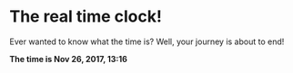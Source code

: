 # The real time clock!

Ever wanted to know what the time is? Well, your journey is about to end!

**The time is Nov 26, 2017, 13:16**